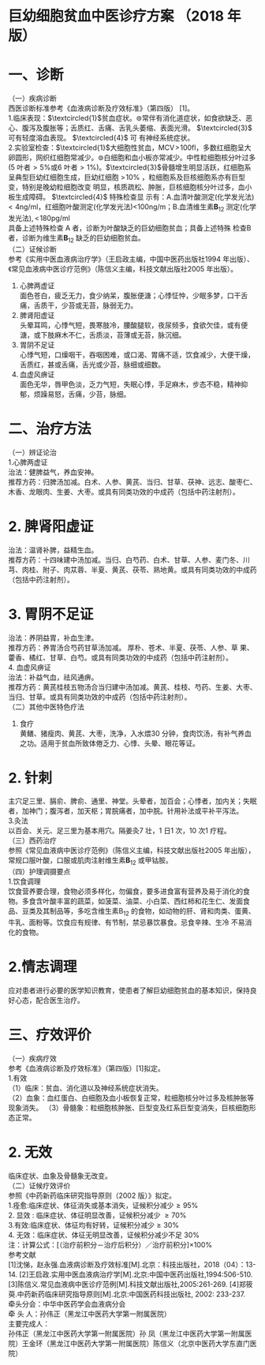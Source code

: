 # 巨幼细胞贫血中医诊疗方案 （2018 年版）  
# 一、诊断  
（一）疾病诊断  
西医诊断标准参考《血液病诊断及疗效标准》（第四版） [1]。  
1.临床表现：$\textcircled{1}$贫血症状。$\circledcirc$常伴有消化道症状，如食欲缺乏、恶心、腹泻及腹胀等；舌质红、舌痛、舌乳头萎缩、表面光滑。 $\textcircled{3}$ 可有轻度溶血表现。 $\textcircled{4}$ 可 有神经系统症状。  
2.实验室检查：$\textcircled{1}$大细胞性贫血，$\mathrm{MCV}\!>\!100\mathrm{fl}$，多数红细胞呈大卵圆形，网织红细胞常减少。$\circledcirc$白细胞和血小板亦常减少。中性粒细胞核分叶过多(5 叶者${>}5\%$或6 叶者${>}1\%$)。$\textcircled{3}$骨髓增生明显活跃，红细胞系呈典型巨幼红细胞生成，巨幼红细胞 $>\!10\%$ ，粒细胞系及巨核细胞系亦有巨型变，特别是晚幼粒细胞改变 明显，核质疏松、肿胀，巨核细胞核分叶过多，血小板生成障碍。 $\textcircled{4}$ 特殊检查显 示有：A.血清叶酸测定(化学发光法)${<}4\mathrm{ng}/\mathrm{ml}$，红细胞叶酸测定(化学发光法)$<$$100\mathrm{{ng}/\mathrm{{m}}}$；B.血清维生素$\mathbf{B}_{12}$ 测定(化学发光法)$,<\!180\mathrm{pg}/\mathrm{ml}$  
具备上述特殊检查 A  者，诊断为叶酸缺乏的巨幼细胞贫血；具备上述特殊 检查B 者，诊断为维生素$\mathbf{B}_{12}$ 缺乏的巨幼细胞贫血。  
（二）证候诊断  
参考《实用中医血液病治疗学》（王启政主编，中国中医药出版社1994 年出版）、《常见血液病中医诊疗范例》（陈信义主编，科技文献出版社2005 年出版）。  
1. 心脾两虚证  
面色苍白，疲乏无力，食少纳呆，腹胀便溏；心悸怔忡，少眠多梦，口干舌 痛，舌质干，少苔或无苔，脉弱无力。  
2. 脾肾阳虚证  
头晕耳鸣，心悸气短，畏寒肢冷，腰酸腿软，夜尿频多，食欲欠佳，或有便 溏，或下肢麻木不仁，舌质淡，苔薄或无苔，脉沉细。  
3. 胃阴不足证  
心悸气短，口燥咽干，吞咽困难，或口渴、胃痛不适，饮食减少，大便干燥，舌质红，甚或舌痛，舌光或少苔，脉细或细数。  
4. 血虚风痹证  
面色无华，唇甲色淡，乏力气短，失眠心悸，手足麻木，步态不稳，精神抑  
郁，烦躁易怒，舌痛，少苔，脉细。  
# 二、治疗方法  
（一）辨证论治  
1.心脾两虚证  
治法：健脾益气，养血安神。  
推荐方药：归脾汤加减。白术、人参、黄芪、当归、甘草、茯神、远志、酸枣仁、木香、龙眼肉、生姜、大枣。或具有同类功效的中成药（包括中药注射剂）。  
# 2. 脾肾阳虚证  
治法：温肾补脾，益精生血。  
推荐方药：十四味建中汤加减。当归、白芍药、白术、甘草、人参、麦门冬、川芎、肉桂、附子、肉苁蓉、半夏、黄芪、茯苓、熟地黄。或具有同类功效的中成药（包括中药注射剂）。  
# 3. 胃阴不足证  
治法：养阴益胃，补血生津。  
推荐方药：养胃汤合芍药甘草汤加减。 厚朴、苍术、半夏、茯苓、人参、草 果、藿香、橘红、甘草、白芍。或具有同类功效的中成药（包括中药注射剂）。  
4. 血虚风痹证  
治法：补益气血，祛风通痹。  
推荐方药：黄芪桂枝五物汤合当归建中汤加减。黄芪、桂枝、芍药、生姜、大枣、当归、甘草。或具有同类功效的中成药（包括中药注射剂）。  
（二）其他中医特色疗法  
1. 食疗  
黄鳝、猪瘦肉、黄芪、大枣，洗净，入水煨30 分钟，食肉饮汤，有补气养血之功。适用于贫血所致体倦乏力、心悸、头晕、眼花等证。  
# 2. 针刺  
主穴足三里、膈俞、脾俞、通里、神堂。头晕者，加百会；心悸者，加内关；失眠者，加神门；腹泻者，加天枢；胃脘痛者，加中脘。针用补法或平补平泻法。  
3.灸法  
以百会、关元、足三里为基本用穴。隔姜灸7 壮，1 日1 次，10 次1 疗程。  
（三）西药治疗  
参照《常见血液病中医诊疗范例》（陈信义主编，科技文献出版社2005 年出版），常规口服叶酸，口服或肌肉注射维生素$\mathbf{B}_{12}$ 或甲钴胺。  
（四）护理调摄要点  
1.饮食调理  
饮食营养要合理，食物必须多样化，勿偏食，要多进食富有营养及易于消化的食物。多食含叶酸丰富的蔬菜，如菠菜、油菜、小白菜、西红柿和花生仁、发面食品、豆类及其制品等，多吃含维生素$\mathrm{B}_{12}$ 的食物，如动物的肝、肾和肉类、蛋黄、牛乳、面粉等。饮食应有规律、有节制，禁忌暴饮暴食。忌食辛辣、生冷 不易消化的食物。  
# 2.情志调理  
应对患者进行必要的医学知识教育，使患者了解巨幼细胞贫血的基本知识，保持良好心态，配合医生治疗。  
# 三、疗效评价  
（一）疾病疗效  
参考《血液病诊断及疗效标准》（第四版）[1]拟定。  
1.有效  
（1）临床：贫血、消化道以及神经系统症状消失。  
（2）血象：血红蛋白、白细胞及血小板恢复正常，粒细胞核分叶过多及核肿胀等现象消失。 （3）骨髓象：粒细胞核肿胀、巨型变及红系巨型变消失，巨核细胞形态正常。  
# 2. 无效  
临床症状、血象及骨髓象无改变。  
（二）证候疗效评价  
参照《中药新药临床研究指导原则（2002 版）》拟定。  
1.痊愈:临床症状、体征消失或基本消失，证候积分减少${\geq}95\%$  
2. 显效 : 临床症状、体征明显改善，证候积分减少 ${\geq}70\%$  
3.有效:临床症状、体征均有好转，证候积分减少${\geq}30\%$  
4. 无效：临床症状、体征无明显改善，证候积分减少不足 $30\%$  
注：计算公式：[（治疗前积分－治疗后积分）／治疗前积分]$\times100\%$  
参考文献  
[1]沈悌，赵永强.血液病诊断及疗效标准[M].北京：科技出版社，2018（04）：13-14. 
[2]王启政.实用中医血液病治疗学[M].北京:中国中医药出版社,1994:506-510. 
[3]陈信义.常见血液病中医诊疗范例[M].科技文献出版社,2005:261-269. 
[4]郑筱萸.中药新药临床研究指导原则[M].北京:中国医药科技出版社, 2002: 233-237.  
牵头分会：中华中医药学会血液病分会  
牵 头 人：孙伟正（黑龙江中医药大学第一附属医院）  
主要完成人：  
孙伟正（黑龙江中医药大学第一附属医院）孙  凤（黑龙江中医药大学第一附属医院）王金环（黑龙江中医药大学第一附属医院）陈信义（北京中医药大学东直门医院）  